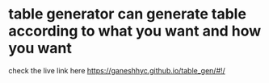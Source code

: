 # table generator can generate table according to what you want and how you want
check the live link here https://ganeshhyc.github.io/table_gen/#!/
